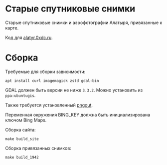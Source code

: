 # Старые спутниковые снимки

Старые спутниковые снимки и аэрофотографии Алатыря, привязанные к карте.

Код для [alatyr.0xdc.ru](alatyr.0xdc.ru).

# Сборка

Требуемые для сборки зависимости:

```
apt install curl imagemagick zstd gdal-bin
```

GDAL должен быть версии не ниже `3.3.2`. Можно установить из `ppa:ubuntugis`.

Также требуется установленный [pngout].

Переменная окружения BING_KEY должна быть инициализирована ключом Bing Maps.

Сборка сайта:

```
make build_site
```

Сборка привязанных снимков:

```
make build_1942
```



[pngout]: http://www.jonof.id.au/kenutils.html
